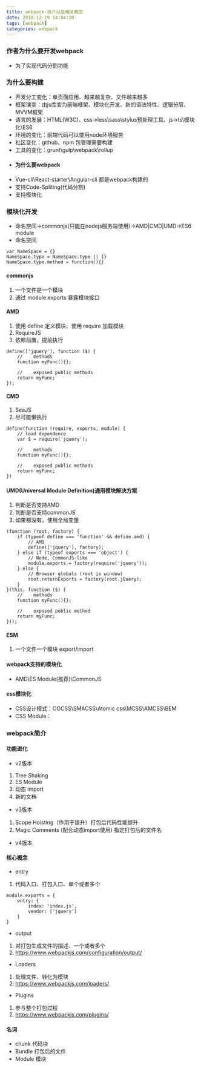 ```yaml
---
title: webpack-简介以及相关概念
date: 2018-12-19 14:04:10
tags: [webpack]
categories: webpack
---
```


### 作者为什么要开发webpack

- 为了实现代码分割功能

### 为什么要构建

- 开发分工变化：单页面应用、越来越复杂、文件越来越多
- 框架演变：由js库变为前端框架、模块化开发、新的语法特性、逻辑分层、MVVM框架
- 语言的发展：HTML(W3C)、css->less\sass\stylus预处理工具、js->ts\模块化\ES6
- 环境的变化：前端代码可以使用node环境服务
- 社区变化：github、npm 包管理需要构建
- 工具的变化：grunt\gulp\webpack\rollup
- #### 为什么要webpack
- Vue-cli\React-starter\Angular-cli 都是webpack构建的
- 支持Code-Spliting(代码分割)
- 支持模块化

### 模块化开发

- 命名空间->commonjs(只能在nodejs服务端使用)->AMD|CMD|UMD->ES6 module
- 命名空间

```
var NameSpace = {}
NameSpace.type = NameSpace.type || {}
NameSpace.type.method = function(){}
```

#### commonjs

1. 一个文件是一个模块
2. 通过 module.exports 暴露模块接口

#### AMD

1. 使用 define 定义模块、使用 require 加载模块
2. RequireJS
3. 依赖前置，提前执行

```
define(['jquery'], function ($) {
    //    methods
    function myFunc(){};

    //    exposed public methods
    return myFunc;
});
```

#### CMD

1. SeaJS
2. 尽可能懒执行

```
define(function (require, exports, module) {
    // load dependence
    var $ = require('jquery');

    //    methods
    function myFunc(){};

    //    exposed public methods
    return myFunc;
})
```

#### UMD(Universal Module Definition)通用模块解决方案

1. 判断是否支持AMD
2. 判断是否支持commonJS
3. 如果都没有，使用全局变量

```
(function (root, factory) {
    if (typeof define === 'function' && define.amd) {
        // AMD
        define(['jquery'], factory);
    } else if (typeof exports === 'object') {
        // Node, CommonJS-like
        module.exports = factory(require('jquery'));
    } else {
        // Browser globals (root is window)
        root.returnExports = factory(root.jQuery);
    }
}(this, function ($) {
    //    methods
    function myFunc(){};

    //    exposed public method
    return myFunc;
}));
```

#### ESM

1. 一个文件一个模块 export/import

#### webpack支持的模块化

- AMD\ES Module(推荐)\CommonJS

#### css模块化

- CSS设计模式：OOCSS\SMACSS\Atomic css\MCSS\AMCSS\BEM
- CSS Module：

### webpack简介

#### 功能进化

- v2版本

1. Tree Shaking
2. ES Module
3. 动态 import
4. 新的文档

- v3版本

1. Scope Hoisting（作用于提升）打包后代码性能提升
2. Magic Comments (配合动态import使用) 指定打包后的文件名

- v4版本

#### 核心概念

- entry

1. 代码入口、打包入口、单个或者多个

```
module.exports = {
    entry: {
        index: 'index.js',
        vendor: ['jquery']
    }
}
```

- output

1. 对打包生成文件的描述、一个或者多个
2. https://www.webpackjs.com/configuration/output/

- Loaders

1. 处理文件、转化为模块
2. https://www.webpackjs.com/loaders/

- Plugins

1. 参与整个打包过程
2. https://www.webpackjs.com/plugins/

#### 名词

- chunk 代码块
- Bundle 打包后的文件
- Module 模块
